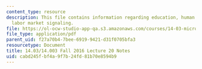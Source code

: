 ```yaml
---
content_type: resource
description: This file contains information regarding education, human capital, and
  labor market signaling.
file: https://ol-ocw-studio-app-qa.s3.amazonaws.com/courses/14-03-microeconomic-theory-and-public-policy-fall-2016/cabd245fbf4a9f7b24fd81b70e8594b9_MIT14_03F16_lec20.pdf
file_type: application/pdf
parent_uid: f27a70b4-7bee-6919-9421-d31f0705bfa3
resourcetype: Document
title: 14.03/14.003 Fall 2016 Lecture 20 Notes
uid: cabd245f-bf4a-9f7b-24fd-81b70e8594b9
---
```

